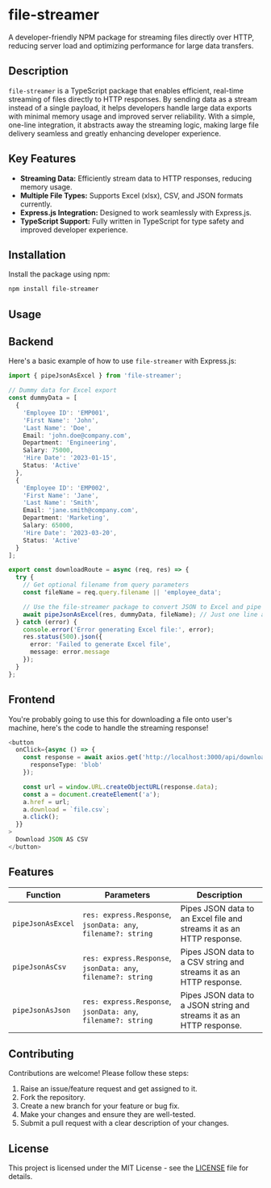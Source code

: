 # file-streamer

A developer-friendly NPM package for streaming files directly over HTTP, reducing server load and optimizing performance for large data transfers.

## Description

`file-streamer` is a TypeScript package that enables efficient, real-time streaming of files directly to HTTP responses. By sending data as a stream instead of a single payload, it helps developers handle large data exports with minimal memory usage and improved server reliability. With a simple, one-line integration, it abstracts away the streaming logic, making large file delivery seamless and greatly enhancing developer experience.

## Key Features

-   **Streaming Data:** Efficiently stream data to HTTP responses, reducing memory usage.
-   **Multiple File Types:** Supports Excel (xlsx), CSV, and JSON formats currently.
-   **Express.js Integration:** Designed to work seamlessly with Express.js.
-   **TypeScript Support:** Fully written in TypeScript for type safety and improved developer experience.

## Installation

Install the package using npm:

```bash
npm install file-streamer
```

## Usage

## Backend

Here's a basic example of how to use `file-streamer` with Express.js:

```typescript
import { pipeJsonAsExcel } from 'file-streamer';

// Dummy data for Excel export
const dummyData = [
  {
    'Employee ID': 'EMP001',
    'First Name': 'John',
    'Last Name': 'Doe',
    Email: 'john.doe@company.com',
    Department: 'Engineering',
    Salary: 75000,
    'Hire Date': '2023-01-15',
    Status: 'Active'
  },
  {
    'Employee ID': 'EMP002',
    'First Name': 'Jane',
    'Last Name': 'Smith',
    Email: 'jane.smith@company.com',
    Department: 'Marketing',
    Salary: 65000,
    'Hire Date': '2023-03-20',
    Status: 'Active'
  }
];

export const downloadRoute = async (req, res) => {
  try {
    // Get optional filename from query parameters
    const fileName = req.query.filename || 'employee_data';

    // Use the file-streamer package to convert JSON to Excel and pipe it as response
    await pipeJsonAsExcel(res, dummyData, fileName); // Just one line and you're all set!
  } catch (error) {
    console.error('Error generating Excel file:', error);
    res.status(500).json({
      error: 'Failed to generate Excel file',
      message: error.message
    });
  }
};
```

## Frontend

You're probably going to use this for downloading a file onto user's machine, here's the code to handle the streaming response!

```typescript
<button
  onClick={async () => {
    const response = await axios.get('http://localhost:3000/api/download/csv', {
      responseType: 'blob'
    });

    const url = window.URL.createObjectURL(response.data);
    const a = document.createElement('a');
    a.href = url;
    a.download = `file.csv`;
    a.click();
  }}
>
  Download JSON AS CSV
</button>
```

## Features

| Function            | Parameters                                  | Description                                                                                                |
| ------------------- | ------------------------------------------- | ---------------------------------------------------------------------------------------------------------- |
| `pipeJsonAsExcel` | `res: express.Response`, `jsonData: any`, `filename?: string` | Pipes JSON data to an Excel file and streams it as an HTTP response. |
| `pipeJsonAsCsv` | `res: express.Response`, `jsonData: any`, `filename?: string` | Pipes JSON data to a CSV string and streams it as an HTTP response. |
| `pipeJsonAsJson` | `res: express.Response`, `jsonData: any`, `filename?: string` | Pipes JSON data to a JSON string and streams it as an HTTP response. |


## Contributing

Contributions are welcome! Please follow these steps:

1.  Raise an issue/feature request and get assigned to it.
1.  Fork the repository.
2.  Create a new branch for your feature or bug fix.
3.  Make your changes and ensure they are well-tested.
4.  Submit a pull request with a clear description of your changes.

## License

This project is licensed under the MIT License - see the [LICENSE](LICENSE) file for details.
